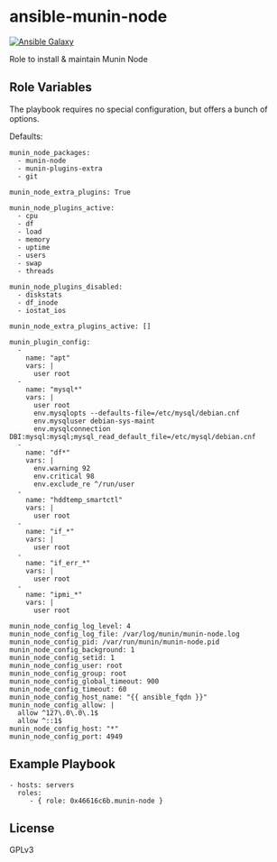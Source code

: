 ansible-munin-node
==================

[![Ansible Galaxy](http://img.shields.io/badge/ansible--galaxy-munin--node-blue.svg)](https://galaxy.ansible.com/list#/roles/4799)

Role to install & maintain Munin Node

Role Variables
--------------

The playbook requires no special configuration, but offers a bunch of options.

Defaults:

    munin_node_packages:
      - munin-node
      - munin-plugins-extra
      - git

    munin_node_extra_plugins: True

    munin_node_plugins_active:
      - cpu
      - df
      - load
      - memory
      - uptime
      - users
      - swap
      - threads

    munin_node_plugins_disabled:
      - diskstats
      - df_inode
      - iostat_ios

    munin_node_extra_plugins_active: []

    munin_plugin_config:
      -
        name: "apt"
        vars: |
          user root
      -
        name: "mysql*"
        vars: |
          user root
          env.mysqlopts --defaults-file=/etc/mysql/debian.cnf
          env.mysqluser debian-sys-maint
          env.mysqlconnection DBI:mysql:mysql;mysql_read_default_file=/etc/mysql/debian.cnf
      -
        name: "df*"
        vars: |
          env.warning 92
          env.critical 98
          env.exclude_re ^/run/user
      -
        name: "hddtemp_smartctl"
        vars: |
          user root
      -
        name: "if_*"
        vars: |
          user root
      -
        name: "if_err_*"
        vars: |
          user root
      -
        name: "ipmi_*"
        vars: |
          user root

    munin_node_config_log_level: 4
    munin_node_config_log_file: /var/log/munin/munin-node.log
    munin_node_config_pid: /var/run/munin/munin-node.pid
    munin_node_config_background: 1
    munin_node_config_setid: 1
    munin_node_config_user: root
    munin_node_config_group: root
    munin_node_config_global_timeout: 900
    munin_node_config_timeout: 60
    munin_node_config_host_name: "{{ ansible_fqdn }}"
    munin_node_config_allow: |
      allow ^127\.0\.0\.1$
      allow ^::1$
    munin_node_config_host: "*"
    munin_node_config_port: 4949

Example Playbook
----------------

    - hosts: servers
      roles:
         - { role: 0x46616c6b.munin-node }

License
-------

GPLv3
